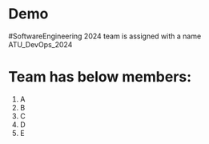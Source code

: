 # Demo
#SoftwareEngineering 2024
team is assigned with a name ATU_DevOps_2024
# Team has below members:
1. A
2. B
3. C
4. D
5. E